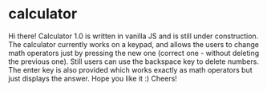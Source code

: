 # calculator
Hi there! Calculator 1.0 is written in vanilla JS and is still under construction. The calculator currently works on a keypad, and allows 
the users to change math operators just by pressing the new one (correct one - without deleting the previous one). Still users can use
the backspace key to delete numbers. The enter key is also provided which works exactly as math operators but just displays the answer. 
Hope you like it :) Cheers!
